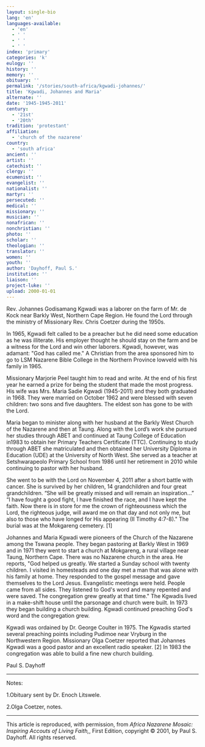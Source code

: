 ```yaml
---
layout: single-bio
lang: 'en'
languages-available:
  - 'en'
  - ' '
  - ' '
  - ' '
index: 'primary'
categories: 'k'
eulogy: ''
history: ''
memory: ''
obituary: ''
permalink: '/stories/south-africa/kgwadi-johannes/'
title: 'Kgwadi, Johannes and Maria'
alternate: ''
date: '1945-1945-2011'
century:
  - '21st'
  - '20th'
tradition: 'protestant'
affiliation:
  - 'church of the nazarene'
country:
  - 'south africa'
ancient: ''
artist: ''
catechist: ''
clergy: ''
ecumenist: ''
evangelist: ''
nationalist: ''
martyr: ''
persecuted: ''
medical: ''
missionary: ''
musician: ''
nonafrican: ''
nonchristian: ''
photo: ''
scholar: ''
theologian: ''
translator: ''
women: ''
youth: ''
author: 'Dayhoff, Paul S.'
institution: ''
liaison: ''
project-luke: ''
upload: 2000-01-01
---
```



Rev. Johannes Godisamang Kgwadi was a laborer on the farm
of Mr. de Kock near Barkly West, Northern Cape Region. He found the Lord through
the ministry of Missionary Rev. Chris Coetzer during the 1950s.

In 1965, Kgwadi felt called to be a preacher but he did need some education
as he was illiterate. His employer thought he should stay on the farm and be
a witness for the Lord and win other laborers. Kgwadi, however, was adamant:
"God has called me." A Christian from the area sponsored him to go to LSM Nazarene
Bible College in the Northern Province lowveld with his family in 1965.

Missionary Marjorie Peel taught him to read and write. At the end of his first
year he earned a prize for being the student that made the most progress. His
wife was Mrs. Maria Sadie Kgwadi (1945-2011) and they both graduated in 1968.
They were married on October 1962 and were blessed with seven children: two
sons and five daughters. The eldest son has gone to be with the Lord.

Maria began to minister along  with her husband at the Barkly West Church of the Nazarene and then at Taung.  Along with the Lord’s work she  pursued her studies through ABET and continued at Taung College of Education in1983 to obtain her Primary Teachers Certificate (TTC). Continuing to study through ABET she matriculated and then obtained her University Diploma in Education (UDE) at the University of North West.
She served as a teacher at Setshwarapeolo Primary School from 1986 until her retirement in 2010 while continuing to pastor with her husband.

She went to be with the Lord on November 4, 2011 after a short battle with cancer.
She is survived by her children, 14 grandchildren and four great grandchildren.
“She will be greatly missed and will remain an inspiration...” “I have fought
a good fight, I have finished the race, and I have kept the faith. Now there
is in store for me the crown of righteousness which the Lord, the righteous
judge, will award me on that day and not only me, but also to those who have
longed for His appearing (II Timothy 4:7-8)." The burial was at the Mokgareng
cemetery. [1]

Johannes and Maria Kgwadi were pioneers of the Church of the Nazarene among the Tswana people. They began pastoring at Barkly West in 1969 and in 1971 they went to start a church at Mokgareng, a rural village near Taung, Northern Cape.  There was no Nazarene church in the area.  He reports, "God helped us greatly.  We started a Sunday school with twenty children.  I visited in homesteads and one day met a man that was alone with his family at home.  They responded to the gospel message and  gave themselves to the Lord Jesus.  Evangelistic meetings were held.  People came from all sides.  They listened to God's word and many repented and were saved.   The congregation grew greatly at that time."  The Kgwadis lived in a make-shift house until the parsonage and church were built. In 1973 they began building a church building.  Kgwadi continued preaching God's word and the congregation grew.

Kgwadi was ordained by Dr. George Coulter in 1975. The Kgwadis started several
preaching points including Pudimoe near Vryburg in the Northwestern Region. Missionary
Olga Coetzer reported that Johannes Kgwadi was a good pastor and an excellent
radio speaker. [2] In 1983 the congregation was able to build a fine new church
building.

Paul S. Dayhoff

---

Notes:

1.Obituary sent by Dr. Enoch Litswele.

2.Olga Coetzer, notes.

---

This article is reproduced, with permission, from *Africa Nazarene Mosaic: Inspiring Accouts of Living Faith,*, First Edition,  copyright &copy; 2001, by Paul S. Dayhoff.  All rights reserved.